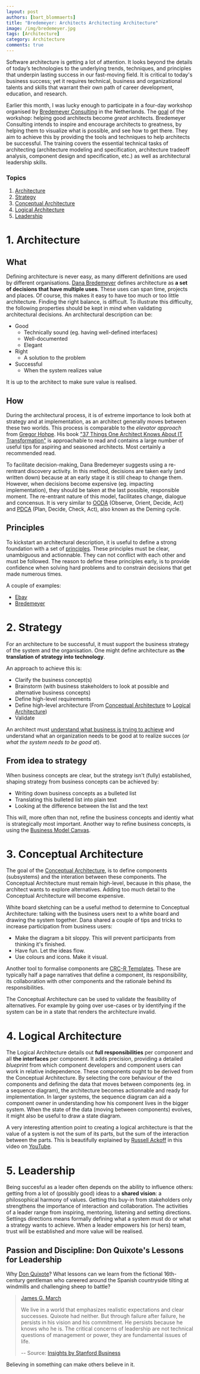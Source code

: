 ```yaml
---
layout: post
authors: [bart_blommaerts]
title: "Bredemeyer: Architects Architecting Architecture"
image: /img/bredemeyer.jpg
tags: [Architecture]
category: Architecture
comments: true
---
```

Software architecture is getting a lot of attention. 
It looks beyond the details of today’s technologies to the underlying trends, techniques, and principles that underpin lasting success in our fast-moving field.
It is critical to today's business success; yet it requires technical, business and organizational talents and skills that warrant their own path of career development, education, and research.

Earlier this month, I was lucky enough to participate in a four-day workshop organised by [Bredemeyer Consulting](http://www.bredemeyer.com/) in the Netherlands. 
The [goal](http://www.bredemeyer.com/contact.htm) of the workshop: helping good architects become _great_ architects. 
Bredemeyer Consulting intends to inspire and encourage architects to greatness, by helping them to visualize what is possible, and see how to get there.
They aim to achieve this by providing the tools and techniques to help architects be successful. 
The training covers the essential technical tasks of architecting (architecture modeling and specification, architecture tradeoff analysis, component design and specification, etc.) as well as architectural leadership skills.

### Topics

1. [Architecture](#architecture)
1. [Strategy](#strategy)
1. [Conceptual Architecture](#conceptual-architecture)
1. [Logical Architecture](#logical-architecture)
1. [Leadership](#leadership)

# 1. Architecture

## What

Defining architecture is never easy, as many different definitions are used by different organisations.
[Dana Bredemeyer](https://www.cutter.com/experts/dana-bredemeyer) defines architecture as **a set of decisions that have multiple uses**.
These uses can span time, projects and places.
Of course, this makes it easy to have too much or too little architecture.
Finding the right balance, is difficult. 
To illustrate this difficulty, the following properties should be kept in mind when validating architectural decisions.
An architectural description can be:
* Good
	* Technically sound (eg. having well-defined interfaces)
	* Well-documented
	* Elegant
* Right
	* A solution to the problem
* Successful
	* When the system realizes value

It is up to the architect to make sure value is realised.

## How

During the architectural process, it is of extreme importance to look both at strategy and at implementation, as an architect generally moves between these two worlds.
This process is comparable to the _elevator approach_ from [Gregor Hohpe](https://leanpub.com/u/ghohpe).
His book ["37 Things One Architect Knows About IT Transformation"](https://leanpub.com/37things) is  approachable to read and contains a large number of useful tips for aspiring and seasoned architects.
Most certainly a recommended read.

To facilitate decision-making, Dana Bredemeyer suggests using a re-rentrant discovery activity. 
In this method, decisions are taken early (and written down) because at an early stage it is still cheap to change them.
However, when decisions become expensive (eg. impacting implementation), they should be taken at the last possible, responsible moment. 
The re-entrant nature of this model, facilitates change, dialogue and concensus.
It is very similar to [OODA](https://en.wikipedia.org/wiki/OODA_loop) (Observe, Orient, Decide, Act) and [PDCA](https://en.wikipedia.org/wiki/PDCA) (Plan, Decide, Check, Act), also known as the Deming cycle.

## Principles

To kickstart an architectural description, it is useful to define a strong foundation with a set of [principles](http://pubs.opengroup.org/architecture/togaf8-doc/arch/chap29.html).
These principles must be clear, unambiguous and actionnable.
They can not conflict with each other and must be followed.
The reason to define these principles early, is to provide confidence when solving hard problems and to constrain decisions that get made numerous times.

A couple of examples:
* [Ebay](https://www.infoq.com/presentations/shoup-ebay-architectural-principles)
* [Bredemeyer](http://www.bredemeyer.com/HotSpot/20040428EASoapBox.htm)

# 2. Strategy

For an architecture to be successful, it must support the business strategy of the system and the organisation.
One might define architecture as **the translation of strategy into technology**.

An approach to achieve this is:

* Clarify the business concept(s)
* Brainstorm (with business stakeholders to look at possible and alternative business concepts)
* Define high-level requirements
* Define high-level architecture (From [Conceptual Architecture](#conceptual-architecture) to [Logical Architecture](#logical-architecture))
* Validate

An architect must [understand what business is trying to achieve](http://www.bredemeyer.com/pdf_files/Presentations/EnterpriseArchitectureAsCapabilitiesArch.pdf) and understand what an organization needs to be good at to realize succes (_or what the system needs to be good at_).

## From idea to strategy

When business concepts are clear, but the strategy isn't (fully) established, shaping strategy from business concepts can be achieved by:

* Writing down business concepts as a bulleted list
* Translating this bulleted list into plain text
* Looking at the difference between the list and the text

This will, more often than not, refine the business concepts and identiy what is strategically most important.
Another way to refine business concepts, is using the [Business Model Canvas](https://strategyzer.com/).


# 3. Conceptual Architecture

The goal of the [Conceptual Architecture](http://www.bredemeyer.com/ArchitectingProcess/ConceptualArchitecture.htm), is to define components (subsystems) and the interation between these components. 
The Conceptual Architecture must remain high-level, because in this phase, the architect wants to explore alternatives. 
Adding too much detail to the Conceptual Architecture will become expensive.

White board sketching can be a useful method to determine to Conceptual Architecture: talking with the business users next to a white board and drawing the system together.
Dana shared a couple of tips and tricks to increase participation from business users:

* Make the diagram a bit sloppy. This will prevent participants from thinking it's finished.
* Have fun. Let the ideas flow.
* Use colours and icons. Make it visual.

Another tool to formalise components are [CRC-R Templates](http://www.bredemeyer.com/pdf_files/CRCR_Template.PDF). These are typically half a page narratives that define a component, its responsibility, its collaboration with other components and the rationale behind its responsibilities.

The Conceptual Architecture can be used to validate the feasibility of alternatives.
For example by going over use-cases or by identifying if the system can be in a state that renders the architecture invalid.

# 4. Logical Architecture

The Logical Architecture details out **full responsibilities** per component and all **the interfaces** per component. 
It adds precision, providing a detailed _blueprint_ from which component developers and component users can work in relative independence. 
These components ought to be derived from the Conceptual Architecture.
By selecting the core behaviour of the components and defining the data that moves between components (eg. in a sequence diagram), the architecture becomes actionnable and ready for implementation.
In larger systems, the sequence diagram can aid a component owner in understanding how his component lives in the bigger system.
When the state of the data (moving between components) evolves, it might also be useful to draw a state diagram.

A very interesting attention point to creating a logical architecture is that the value of a system is not the sum of its parts, but the sum of the interaction between the parts.
This is beautifully explained by [Russell Ackoff](http://ackoffcenter.blogs.com/) in this video on [YouTube](https://www.youtube.com/watch?v=waTq3bUBCgk). 


# 5. Leadership

Being succesful as a leader often depends on the ability to influence others: getting from a lot of (possibly good) ideas to a **shared vision**: a philosophical harmony of values.
Getting this buy-in from stakeholders only strengthens the importance of interaction and collaboration.
The activities of a leader range from inspiring, mentoring, listening and setting directions.
Settings directions means formally defining what a system must do or what a strategy wants to achieve. 
When a leader empowers his (or hers) team, trust will be established and more value will be realised.

## Passion and Discipline: Don Quixote's Lessons for Leadership

Why [Don Quixote](https://en.wikipedia.org/wiki/Don_Quixote)? 
What lessons can we learn from the fictional 16th-century gentleman who careered around the Spanish countryside tilting at windmills and challenging sheep to battle? 

> [James G. March](https://www.gsb.stanford.edu/faculty-research/faculty/james-g-march)
>
> We live in a world that emphasizes realistic expectations and clear successes. 
> Quixote had neither. 
> But through failure after failure, he persists in his vision and his commitment. 
> He persists because he knows who he is. The critical concerns of leadership are not technical questions of management or power, they are fundamental issues of life.
>
> -- Source: [Insights by Stanford Business](https://www.gsb.stanford.edu/insights/don-quixotes-lessons-leadership)

Believing in something can make others believe in it.